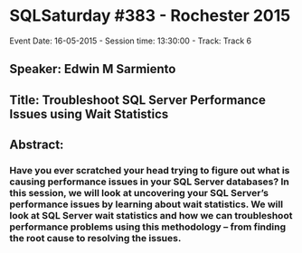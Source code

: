 # SQLSaturday #383 - Rochester 2015
Event Date: 16-05-2015 - Session time: 13:30:00 - Track: Track 6
## Speaker: Edwin M Sarmiento
## Title: Troubleshoot SQL Server Performance Issues using Wait Statistics
## Abstract:
### Have you ever scratched your head trying to figure out what is causing performance issues in your SQL Server databases? In this session, we will look at uncovering your SQL Server’s performance issues by learning about wait statistics. We will look at SQL Server wait statistics and how we can troubleshoot performance problems using this methodology – from finding the root cause to resolving the issues.
